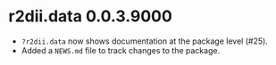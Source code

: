# r2dii.data 0.0.3.9000

* `?r2dii.data` now shows documentation at the package level (#25).
* Added a `NEWS.md` file to track changes to the package.
